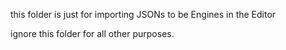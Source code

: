 this folder is just for importing JSONs to be Engines in the Editor

ignore this folder for all other purposes.